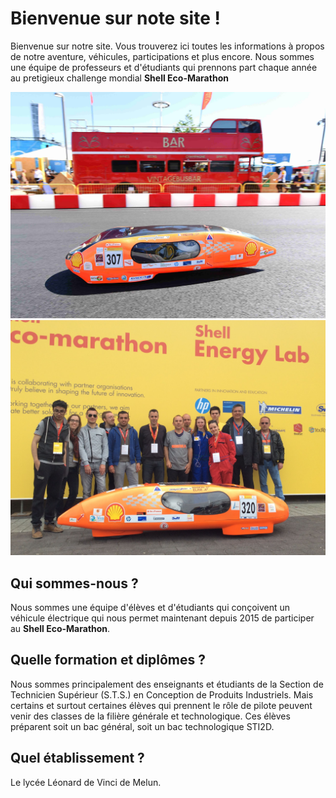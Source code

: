 # Bienvenue sur note site !

Bienvenue sur notre site. Vous trouverez ici toutes les informations à propos de notre aventure, véhicules, participations et plus encore.
Nous sommes une équipe de professeurs et d'étudiants qui prennons part chaque année au pretigieux challenge mondial **Shell Eco-Marathon**

![Augustine sur le circuit de Londres](images/img_pages/34046196344_6565d4c3d1_o.jpg)
![Equipe 2015](<images/img_pages/TEAM 2015.jpg>)

## Qui sommes-nous ?

Nous sommes une équipe d'élèves et d'étudiants qui conçoivent un véhicule électrique qui nous permet maintenant depuis 2015 de participer au **Shell Eco-Marathon**.

## Quelle formation et diplômes ?

Nous sommes principalement des enseignants et étudiants de la Section de Technicien Supérieur (S.T.S.) en Conception de Produits Industriels. Mais certains et surtout certaines élèves qui prennent le rôle de pilote peuvent venir des classes de la filière générale et technologique. Ces élèves préparent soit un bac général, soit un bac technologique STI2D.

## Quel établissement ?

Le lycée Léonard de Vinci de Melun.

